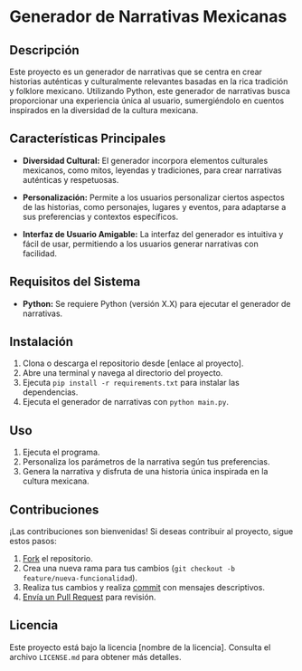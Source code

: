 # Generador de Narrativas Mexicanas

## Descripción

Este proyecto es un generador de narrativas que se centra en crear historias auténticas y culturalmente relevantes basadas en la rica tradición y folklore mexicano. Utilizando Python, este generador de narrativas busca proporcionar una experiencia única al usuario, sumergiéndolo en cuentos inspirados en la diversidad de la cultura mexicana.

## Características Principales

- **Diversidad Cultural:** El generador incorpora elementos culturales mexicanos, como mitos, leyendas y tradiciones, para crear narrativas auténticas y respetuosas.

- **Personalización:** Permite a los usuarios personalizar ciertos aspectos de las historias, como personajes, lugares y eventos, para adaptarse a sus preferencias y contextos específicos.

- **Interfaz de Usuario Amigable:** La interfaz del generador es intuitiva y fácil de usar, permitiendo a los usuarios generar narrativas con facilidad.

## Requisitos del Sistema

- **Python:** Se requiere Python (versión X.X) para ejecutar el generador de narrativas.

## Instalación

1. Clona o descarga el repositorio desde [enlace al proyecto].
2. Abre una terminal y navega al directorio del proyecto.
3. Ejecuta `pip install -r requirements.txt` para instalar las dependencias.
4. Ejecuta el generador de narrativas con `python main.py`.

## Uso

1. Ejecuta el programa.
2. Personaliza los parámetros de la narrativa según tus preferencias.
3. Genera la narrativa y disfruta de una historia única inspirada en la cultura mexicana.

## Contribuciones

¡Las contribuciones son bienvenidas! Si deseas contribuir al proyecto, sigue estos pasos:

1. [Fork](https://docs.github.com/en/get-started/quickstart/fork-a-repo) el repositorio.
2. Crea una nueva rama para tus cambios (`git checkout -b feature/nueva-funcionalidad`).
3. Realiza tus cambios y realiza [commit](https://git-scm.com/book/en/v2/Git-Basics-Recording-Changes-to-the-Repository) con mensajes descriptivos.
4. [Envía un Pull Request](https://docs.github.com/en/get-started/quickstart/opening-a-pull-request) para revisión.

## Licencia

Este proyecto está bajo la licencia [nombre de la licencia]. Consulta el archivo `LICENSE.md` para obtener más detalles.
